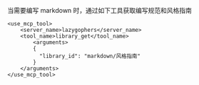 当需要编写 markdown 时，通过如下工具获取编写规范和风格指南
```
<use_mcp_tool>
    <server_name>lazygophers</server_name>
    <tool_name>library_get</tool_name>
        <arguments>
        {
          "library_id": "markdown/风格指南"
        }
    </arguments>
</use_mcp_tool>
```